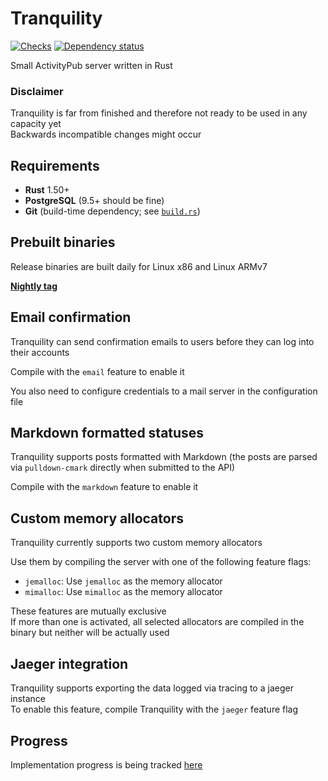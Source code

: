 # Tranquility 

[![Checks](https://github.com/smallglitch/tranquility/actions/workflows/rust.yml/badge.svg)](https://github.com/smallglitch/tranquility/actions/workflows/rust.yml)
[![Dependency status](https://deps.rs/repo/github/smallglitch/tranquility/status.svg)](https://deps.rs/repo/github/smallglitch/tranquility)

Small ActivityPub server written in Rust

### **Disclaimer**

Tranquility is far from finished and therefore not ready to be used in any capacity yet  
Backwards incompatible changes might occur  

## Requirements

- **Rust** 1.50+  
- **PostgreSQL** (9.5+ should be fine)  
- **Git** (build-time dependency; see [`build.rs`](tranquility/build.rs))  

## Prebuilt binaries

Release binaries are built daily for Linux x86 and Linux ARMv7  

[**Nightly tag**](https://github.com/smallglitch/tranquility/releases/tag/nightly)

## Email confirmation

Tranquility can send confirmation emails to users before they can log into their accounts

Compile with the `email` feature to enable it

You also need to configure credentials to a mail server in the configuration file

## Markdown formatted statuses

Tranquility supports posts formatted with Markdown (the posts are parsed via `pulldown-cmark` directly when submitted to the API)

Compile with the `markdown` feature to enable it

## Custom memory allocators

Tranquility currently supports two custom memory allocators  

Use them by compiling the server with one of the following feature flags:

- `jemalloc`: Use `jemalloc` as the memory allocator
- `mimalloc`: Use `mimalloc` as the memory allocator

These features are mutually exclusive  
If more than one is activated, all selected allocators are compiled in the binary but neither will be actually used  

## Jaeger integration

Tranquility supports exporting the data logged via tracing to a jaeger instance  
To enable this feature, compile Tranquility with the `jaeger` feature flag

## Progress

Implementation progress is being tracked [here](https://github.com/smallglitch/tranquility/issues/17)


